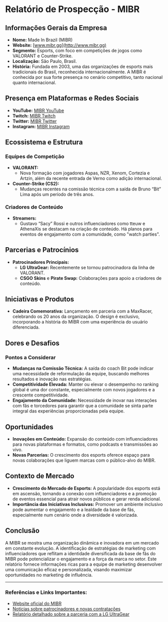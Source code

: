 # Relatório de Prospecção - MIBR

## Informações Gerais da Empresa
- **Nome:** Made In Brazil (MIBR)
- **Website:** [www.mibr.gg](http://www.mibr.gg)
- **Segmento:** Esports, com foco em competições de jogos como VALORANT e Counter-Strike.
- **Localização:** São Paulo, Brasil.
- **História:** Fundada em 2003, uma das organizações de esports mais tradicionais do Brasil, reconhecida internacionalmente. A MIBR é conhecida por sua forte presença no cenário competitivo, tanto nacional quanto internacional.

## Presença em Plataformas e Redes Sociais
- **YouTube:** [MIBR YouTube](https://www.youtube.com/user/mibr)
- **Twitch:** [MIBR Twitch](https://www.twitch.tv/mibr)
- **Twitter:** [MIBR Twitter](https://twitter.com/mibr)
- **Instagram:** [MIBR Instagram](https://www.instagram.com/mibr)

## Ecossistema e Estrutura
### Equipes de Competição
- **VALORANT:**
  - Nova formação com jogadores Aspas, NZR, Xenom, Cortezia e Artzin, além da recente entrada de Verno como adição internacional.
- **Counter-Strike (CS2):**
  - Mudanças recentes na comissão técnica com a saída de Bruno “Bit” Lima após um período de três anos. 

### Criadores de Conteúdo
- **Streamers:**
  - Gustavo “Sacy” Rossi e outros influenciadores como tteuw e AthenaXis se destacam na criação de conteúdo. Há planos para eventos de engajamento com a comunidade, como "watch parties".

## Parcerias e Patrocínios
- **Patrocinadores Principais:**
  - **LG UltraGear:** Recentemente se tornou patrocinadora da linha de VALORANT.
  - **CSGO Skins** e **Pirate Swap:** Colaborações para apoio a criadores de conteúdo.

## Iniciativas e Produtos
- **Cadeira Comemorativa:** Lançamento em parceria com a MaxRacer, celebrando os 20 anos da organização. O design é exclusivo, incorporando a história do MIBR com uma experiência do usuário diferenciada.

## Dores e Desafios
### Pontos a Considerar
- **Mudanças na Comissão Técnica:** A saída do coach Bit pode indicar uma necessidade de reformulação da equipe, buscando melhores resultados e inovação nas estratégias.
- **Competitividade Elevada:** Manter ou elevar o desempenho no ranking global é uma dor constante, especialmente com novos jogadores e a crescente competitividade.
- **Engajamento da Comunidade:** Necessidade de inovar nas interações com fãs e torcedores para garantir que a comunidade se sinta parte integral das experiências proporcionadas pela equipe.

## Oportunidades
- **Inovações em Conteúdo:** Expansão do conteúdo com influenciadores para novas plataformas e formatos, como podcasts e transmissões ao vivo.
- **Novas Parcerias:** O crescimento dos esports oferece espaço para novas colaborações que liguem marcas com o público-alvo do MIBR.

## Contexto de Mercado
- **Crescimento do Mercado de Esports:** A popularidade dos esports está em ascensão, tornando a conexão com influenciadores e a promoção de eventos essencial para atrair novos públicos e gerar renda adicional.
- **Importância das Iniciativas Inclusivas:** Promover um ambiente inclusivo pode aumentar o engajamento e a lealdade da base de fãs, especialmente num cenário onde a diversidade é valorizada.

## Conclusão
A MIBR se mostra uma organização dinâmica e inovadora em um mercado em constante evolução. A identificação de estratégias de marketing com influenciadores que reflitam a identidade diversificada da base de fãs do MIBR pode potencializar o engajamento e a força da marca no setor. Este relatório fornece informações ricas para a equipe de marketing desenvolver uma comunicação eficaz e personalizada, visando maximizar oportunidades no marketing de influência.

---

### Referências e Links Importantes:
- [Website oficial do MIBR](http://www.mibr.gg)
- [Notícias sobre patrocinadores e novas contratações](https://mibr.gg/novomibr25/)
- [Relatório detalhado sobre a parceria com a LG UltraGear](https://mibr.gg/mibr-anuncia-nova-patrocinadora-lg-ultragear/)